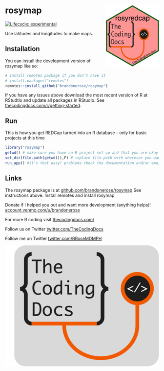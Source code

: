 
<!-- README.md is generated from README.Rmd. Please edit that file -->

# rosymap <img src="man/figures/logo.png" align="right" height="200" />

<!-- badges: start -->

[![Lifecycle:
experimental](https://img.shields.io/badge/lifecycle-experimental-orange.svg)](https://lifecycle.r-lib.org/articles/stages.html#experimental)
<!-- badges: end -->

Use latitudes and longitudes to make maps.

## Installation

You can install the development version of rosymap like so:

``` r
# install remotes package if you don't have it
# install.packages("remotes") 
remotes::install_github("brandonerose/rosymap")
```

If you have any issues above download the most recent version of R at
RStudtio and update all packages in RStudio. See
[thecodingdocs.com/r/getting-started](https://www.thecodingdocs.com/r/getting-started "R Getting Started").

## Run

This is how you get REDCap turned into an R database - only for basic
projects at this time

``` r
library("rosymap")
getwd() # make sure you have an R project set up and that you are okay with files being stored here (be careful with cloud drives)
set_dir(file.path(getwd()),F) # replace file.path with wherever you want files from this app to be stored...
run_app() #it's that easy! problems check the documentation and/or email thecodingdocs@gmail.com
```

## Links

The rosymap package is at
[github.com/brandonerose/rosymap](https://github.com/brandonerose/rosymap "rosymap R package")
See instructions above. Install remotes and install rosymap

Donate if I helped you out and want more development (anything helps)!
[account.venmo.com/u/brandonerose](https://account.venmo.com/u/brandonerose "Venmo Donation")

For more R coding visit
[thecodingdocs.com/](https://www.thecodingdocs.com/ "TheCodingDocs.com")

Follow us on Twitter
[twitter.com/TheCodingDocs](https://twitter.com/TheCodingDocs "TheCodingDocs Twitter")

Follow me on Twitter
[twitter.com/BRoseMDMPH](https://twitter.com/BRoseMDMPH "BRoseMDMPH Twitter")

[![TheCodingDocs.com](man/figures/TCD.png)](http://www.thecodingdocs.com)
